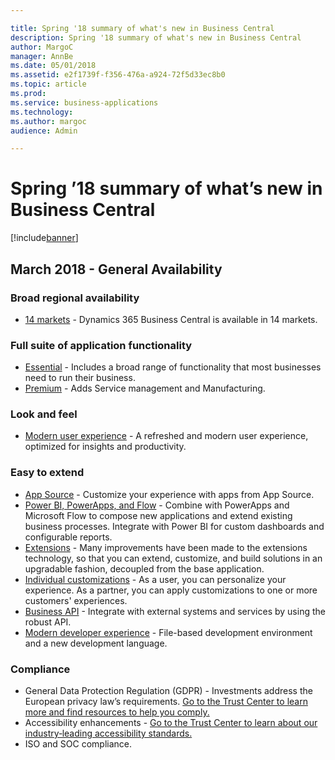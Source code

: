 ```yaml
---

title: Spring '18 summary of what's new in Business Central
description: Spring '18 summary of what's new in Business Central
author: MargoC
manager: AnnBe
ms.date: 05/01/2018
ms.assetid: e2f1739f-f356-476a-a924-72f5d33ec8b0
ms.topic: article
ms.prod: 
ms.service: business-applications
ms.technology: 
ms.author: margoc
audience: Admin

---
```

# Spring ’18 summary of what’s new in Business Central




[!include[banner](../../includes/banner.md)]

## March 2018 - General Availability

### Broad regional availability
- [14 markets](broad-regional-availability.md) - Dynamics 365 Business Central is available in 14 markets.

### Full suite of application functionality

- [Essential](essential-premium.md) - Includes a broad range of functionality that most businesses need to run their business.
- [Premium](essential-premium.md) - Adds Service management and Manufacturing.

### Look and feel

- [Modern user experience](modern-user-experience.md) - A refreshed and modern user experience, optimized for insights and productivity.

### Easy to extend

- [App Source](overview.md) - Customize your experience with apps from App Source.
- [Power BI, PowerApps, and Flow](overview.md) - Combine with PowerApps and Microsoft Flow to compose new applications and extend existing business processes. Integrate with Power BI for custom dashboards and configurable reports.
- [Extensions](overview.md) - Many improvements have been made to the extensions technology, so that you can extend, customize, and build solutions in an upgradable fashion, decoupled from the base application.
- [Individual customizations](overview.md) - As a user, you can personalize your experience. As a partner, you can apply customizations to one or more customers' experiences.
- [Business API](overview.md) - Integrate with external systems and services by using the robust API.
- [Modern developer experience](overview.md) - File-based development environment and a new development language.

### Compliance

- General Data Protection Regulation (GDPR) - Investments address the European privacy law’s requirements. [Go to the Trust Center to learn more and find resources to help you comply.](https://www.microsoft.com/en-us/TrustCenter/Privacy/gdpr/default.aspx)
- Accessibility enhancements - [Go to the Trust Center to learn about our industry‑leading accessibility standards.](https://www.microsoft.com/en-us/trustcenter/compliance/accessibility)
- ISO and SOC compliance.